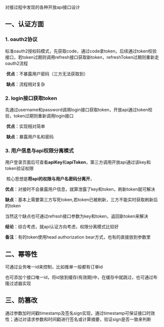 对接过程中发现的各种开放api接口设计

## 一、认证方面

### 1. oauth2协议

​	标准oauth2授权码模式，先获取code，通过code拿token，后续通过token校验接口，若token过期则调用refresh接口获取新token，refreshToken过期则重新走oauth2流程

​	**优点**：不暴露用户密码（三方无法获取到）

​	**缺点**：流程相对复杂

### 2. login接口获取token

​	先通过username和password调用login接口获取token，开放api通过token校验，token过期则重新调用login接口

​	**优点**：实现相对简单

​	**缺点**：暴露用户名和密码

### 3. 用户信息与api权限分离模式

​	用户登录页面后可查看**apiKey**和**apiToken**，第三方调用开放api通过该key和token验证权限

​	核心思想是**将api的权限与用户名密码分离开**，

​	**优点**：对接时不会暴露用户信息，就算泄露了key和token，刷新token就可解决

​	**缺点**：基本上需要第三方写死token,若token已被刷新，三方不能实时获取刷新后的token

​	当然这个缺点也可通过refresh接口参数为key和token，返回新token来解决

**结论**：综合考虑，就api认证方向考虑，权限分离模式比较好

**备注**：有的token使用head authorization bear方式，也有的直接放到参数里

## 二、幂等性

可通过业务唯一id来控制，比如推单一般都有订单id

也可添加个接口唯一id，将id放到缓存(有效期)中，在缓存中就跳过，也可通过布隆过滤器实现

## 三、防篡改

通过参数加时间戳timestamp及签名sign实现，通过timestamp可保证接口时效性；通过对请求参数和时间戳进行签名或计算摘要，验证sign是否一致来判断